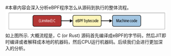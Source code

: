 #本章内容会深入分析eBPF程序怎么从源码到执行的整体流程。
![alt text](image.png)
如上图所示. 大概流程是，C (or Rust) 源码首先编译成eBPF的字节码，然后JIT即时编译或者解释成本地的机器码，然后CPU运行机器码。后续我们会进行更加深入的分析。